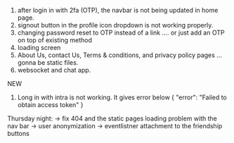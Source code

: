 1. after login in with 2fa (OTP), the navbar is not being updated in home page.
2. signout button in the profile icon dropdown is not working properly.
3. changing password reset to OTP instead of a link .... or just add an OTP on top of existing method
4. loading screen
5. About Us, contact Us, Terms & conditions, and privacy policy pages ... gonna be static files.
6. websocket and chat app.


NEW
1. Long in with intra is not working. It gives error below
{
  "error": "Failed to obtain access token"
}


Thursday night:
-> fix 404 and the static pages loading problem with the nav bar
-> user anonymization
-> eventlistner attachment to the friendship buttons